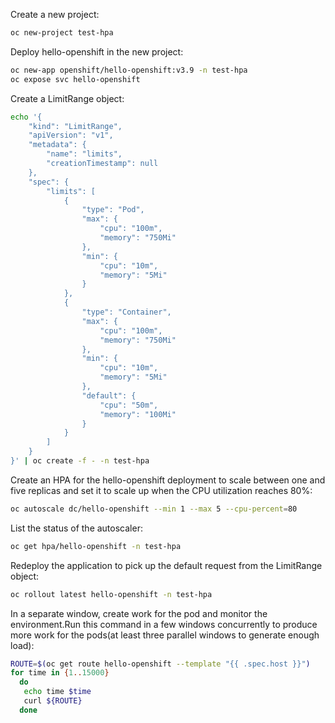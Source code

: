 Create a new project:

```sh
oc new-project test-hpa
```

Deploy hello-openshift in the new project:

```sh
oc new-app openshift/hello-openshift:v3.9 -n test-hpa
oc expose svc hello-openshift
```

Create a LimitRange object:

```sh
echo '{
    "kind": "LimitRange",
    "apiVersion": "v1",
    "metadata": {
        "name": "limits",
        "creationTimestamp": null
    },
    "spec": {
        "limits": [
            {
                "type": "Pod",
                "max": {
                    "cpu": "100m",
                    "memory": "750Mi"
                },
                "min": {
                    "cpu": "10m",
                    "memory": "5Mi"
                }
            },
            {
                "type": "Container",
                "max": {
                    "cpu": "100m",
                    "memory": "750Mi"
                },
                "min": {
                    "cpu": "10m",
                    "memory": "5Mi"
                },
                "default": {
                    "cpu": "50m",
                    "memory": "100Mi"
                }
            }
        ]
    }
}' | oc create -f - -n test-hpa
```

Create an HPA for the hello-openshift deployment to scale between one and five replicas and set it to scale up when the CPU utilization reaches 80%:

```sh
oc autoscale dc/hello-openshift --min 1 --max 5 --cpu-percent=80
```

List the status of the autoscaler:

```sh
oc get hpa/hello-openshift -n test-hpa
```

Redeploy the application to pick up the default request from the LimitRange object:

```sh
oc rollout latest hello-openshift -n test-hpa
```

In a separate window, create work for the pod and monitor the environment.Run this command in a few windows concurrently to produce more work for the pods(at least three parallel windows to generate enough load):

```sh
ROUTE=$(oc get route hello-openshift --template "{{ .spec.host }}")
for time in {1..15000}
  do
   echo time $time
   curl ${ROUTE}
  done
```
